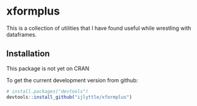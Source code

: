 # xformplus

This is a collection of utilities that I have found useful while wrestling with dataframes.

## Installation

This package is not yet on CRAN

To get the current development version from github:

```R
# install.packages("devtools")
devtools::install_github("ijlyttle/xformplus")
```
